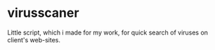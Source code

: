 # virusscaner
Little script, which i made for my work, for quick search of viruses on client's web-sites.
